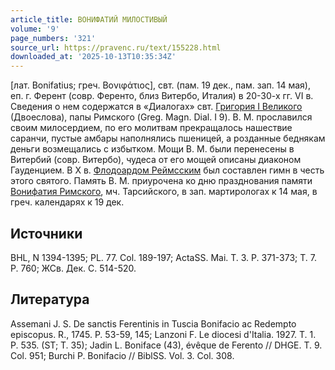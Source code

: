 ```yaml
---
article_title: ВОНИФАТИЙ МИЛОСТИВЫЙ
volume: '9'
page_numbers: '321'
source_url: https://pravenc.ru/text/155228.html
downloaded_at: '2025-10-13T10:35:34Z'
---
```


[лат. Bonifatius; греч. Βονιφάτιος], свт. (пам. 19 дек., пам. зап. 14 мая), еп. г. Ферент (совр. Ференто, близ Витербо, Италия) в 20-30-х гг. VI в. Сведения о нем содержатся в «Диалогах» свт. [Григория I Великого](<https://pravenc.ru/text/Григорий I Великий.html>) (Двоеслова), папы Римского (Greg. Magn. Dial. I 9). В. М. прославился своим милосердием, по его молитвам прекращалось нашествие саранчи, пустые амбары наполнялись пшеницей, а розданные беднякам деньги возмещались с избытком. Мощи В. М. были перенесены в Витербий (совр. Витербо), чудеса от его мощей описаны диаконом Гауденцием. В X в. [Флодоардом Реймсским](<https://pravenc.ru/text/Флодоардом Реймсским.html>) был составлен гимн в честь этого святого. Память В. М. приурочена ко дню празднования памяти [Вонифатия Римского](<https://pravenc.ru/text/Вонифатия Римского.html>), мч. Тарсийского, в зап. мартирологах к 14 мая, в греч. календарях к 19 дек.

## Источники

BHL, N 1394-1395; PL. 77. Col. 189-197; ActaSS. Mai. T. 3. P. 371-373; T. 7. P. 760; ЖСв. Дек. С. 514-520.

## Литература

Assemani J. S. De sanctis Ferentinis in Tuscia Bonifacio ac Redempto episcopus. R., 1745. P. 53-59, 145; Lanzoni F. Le diocesi d'Italia. 1927. T. 1. P. 535. (ST; T. 35); Jadin L. Boniface (43), évêque de Ferento // DHGE. T. 9. Col. 951; Burchi P. Bonifacio // BiblSS. Vol. 3. Col. 308.
